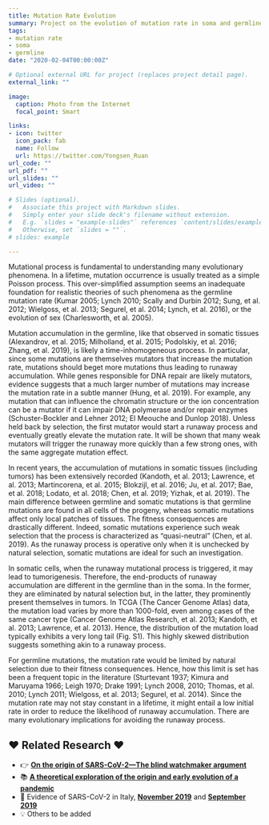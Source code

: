 ```yaml
---
title: Mutation Rate Evolution
summary: Project on the evolution of mutation rate in soma and germline cell.
tags:
- mutation rate
- soma 
- germline
date: "2020-02-04T00:00:00Z"

# Optional external URL for project (replaces project detail page).
external_link: ""

image:
  caption: Photo from the Internet
  focal_point: Smart

links:
- icon: twitter
  icon_pack: fab
  name: Follow
  url: https://twitter.com/Yongsen_Ruan
url_code: ""
url_pdf: ""
url_slides: ""
url_video: ""

# Slides (optional).
#   Associate this project with Markdown slides.
#   Simply enter your slide deck's filename without extension.
#   E.g. `slides = "example-slides"` references `content/slides/example-slides.md`.
#   Otherwise, set `slides = ""`.
# slides: example

---
```


Mutational process is fundamental to understanding many evolutionary phenomena. In a lifetime, mutation occurrence is usually treated as a simple Poisson process. This over-simplified assumption seems an inadequate foundation for realistic theories of such phenomena as the germline mutation rate (Kumar 2005; Lynch 2010; Scally and Durbin 2012; Sung, et al. 2012; Wielgoss, et al. 2013; Segurel, et al. 2014; Lynch, et al. 2016), or the evolution of sex (Charlesworth, et al. 2005).  

Mutation accumulation in the germline, like that observed in somatic tissues (Alexandrov, et al. 2015; Milholland, et al. 2015; Podolskiy, et al. 2016; Zhang, et al. 2019), is likely a time-inhomogeneous process. In particular, since some mutations are themselves mutators that increase the mutation rate, mutations should beget more mutations thus leading to runaway accumulation. While genes responsible for DNA repair are likely mutators, evidence suggests that a much larger number of mutations may increase the mutation rate in a subtle manner (Hung, et al. 2019). For example, any mutation that can influence the chromatin structure or the ion concentration can be a mutator if it can impair DNA polymerase and/or repair enzymes (Schuster-Bockler and Lehner 2012; El Meouche and Dunlop 2018). Unless held back by selection, the first mutator would start a runaway process and eventually greatly elevate the mutation rate. It will be shown that many weak mutators will trigger the runaway more quickly than a few strong ones, with the same aggregate mutation effect. 

In recent years, the accumulation of mutations in somatic tissues (including tumors) has been extensively recorded (Kandoth, et al. 2013; Lawrence, et al. 2013; Martincorena, et al. 2015; Blokzijl, et al. 2016; Ju, et al. 2017; Bae, et al. 2018; Lodato, et al. 2018; Chen, et al. 2019; Yizhak, et al. 2019). The main difference between germline and somatic mutations is that germline mutations are found in all cells of the progeny, whereas somatic mutations affect only local patches of tissues. The fitness consequences are drastically different. Indeed, somatic mutations experience such weak selection that the process is characterized as “quasi-neutral” (Chen, et al. 2019). As the runaway process is operative only when it is unchecked by natural selection, somatic mutations are ideal for such an investigation. 

In somatic cells, when the runaway mutational process is triggered, it may lead to tumorigenesis. Therefore, the end-products of runaway accumulation are different in the germline than in the soma. In the former, they are eliminated by natural selection but, in the latter, they prominently present themselves in tumors. In TCGA (The Cancer Genome Atlas) data, the mutation load varies by more than 1000-fold, even among cases of the same cancer type (Cancer Genome Atlas Research, et al. 2013; Kandoth, et al. 2013; Lawrence, et al. 2013). Hence, the distribution of the mutation load typically exhibits a very long tail (Fig. S1). This highly skewed distribution suggests something akin to a runaway process. 
 
For germline mutations, the mutation rate would be limited by natural selection due to their fitness consequences. Hence, how this limit is set has been a frequent topic in the literature (Sturtevant 1937; Kimura and Maruyama 1966; Leigh 1970; Drake 1991; Lynch 2008, 2010; Thomas, et al. 2010; Lynch 2011; Wielgoss, et al. 2013; Segurel, et al. 2014). Since the mutation rate may not stay constant in a lifetime, it might entail a low initial rate in order to reduce the likelihood of runaway accumulation. There are many evolutionary implications for avoiding the runaway process.

## ❤️ Related Research ❤️

- 👉 [**On the origin of SARS-CoV-2—The blind watchmaker argument**](https://link.springer.com/article/10.1007/s11427-021-1972-1)
- 📚 [**A theoretical exploration of the origin and early evolution of a pandemic**](https://www.sciencedirect.com/science/article/pii/S2095927320307659)
- 💬 Evidence of SARS-CoV-2 in Italy, [**November 2019**](https://wwwnc.cdc.gov/eid/article/27/2/20-4632_article) and [**September 2019**](https://papers.ssrn.com/sol3/papers.cfm?abstract_id=3883274)
- 💡 Others to be added